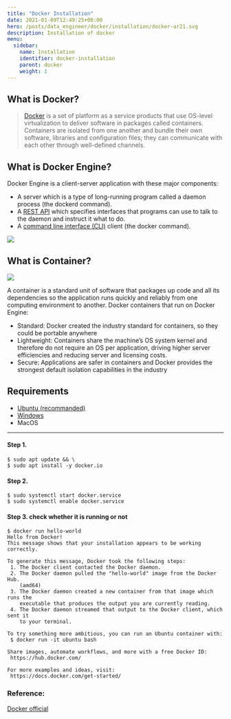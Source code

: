 ```yaml
---
title: "Docker Installation"
date: 2021-01-09T12:49:25+08:00
hero: /posts/data_engineer/docker/installation/docker-ar21.svg
description: Installation of docker
menu:
  sidebar:
    name: Installation
    identifier: docker-installation
    parent: docker
    weight: 1
---
```


## What is Docker?

> [Docker](https://www.docker.com/) is a set of platform as a service products that use OS-level virtualization to deliver software in packages called containers. Containers are isolated from one another and bundle their own software, libraries and configuration files; they can communicate with each other through well-defined channels.

## What is Docker Engine?

Docker Engine is a client-server application with these major components:

- A server which is a type of long-running program called a daemon process (the dockerd command).
- A [REST API](https://en.wikipedia.org/wiki/Overview_of_RESTful_API_Description_Languages) which specifies interfaces that programs can use to talk to the daemon and instruct it what to do.
- A [command line interface (CLI)](https://en.wikipedia.org/wiki/Command-line_interface) client (the docker command).
  
![](https://docs.docker.com/engine/images/engine-components-flow.png)

## What is Container?

![](https://www.docker.com/sites/default/files/d8/styles/large/public/2018-11/container-what-is-container.png)

A container is a standard unit of software that packages up code and all its dependencies so the application runs quickly and reliably from one computing environment to another. 
Docker containers that run on Docker Engine:

- Standard: Docker created the industry standard for containers, so they could be portable anywhere
- Lightweight: Containers share the machine’s OS system kernel and therefore do not require an OS per application, driving higher server efficiencies and reducing server and licensing costs.
- Secure: Applications are safer in containers and Docker provides the strongest default isolation capabilities in the industry


## Requirements
- [Ubuntu (recommanded)](https://ubuntu.com/)
- [Windows](https://www.microsoft.com/en-us/windows)
- MacOS

---

#### Step 1.
```shell
$ sudo apt update && \
$ sudo apt install -y docker.io
```
#### Step 2.
```shell
$ sudo systemctl start docker.service
$ sudo systemctl enable docker.service
```
#### Step 3. check whether it is running or not
```shell
$ docker run hello-world
Hello from Docker!
This message shows that your installation appears to be working correctly.

To generate this message, Docker took the following steps:
 1. The Docker client contacted the Docker daemon.
 2. The Docker daemon pulled the "hello-world" image from the Docker Hub.
    (amd64)
 3. The Docker daemon created a new container from that image which runs the
    executable that produces the output you are currently reading.
 4. The Docker daemon streamed that output to the Docker client, which sent it
    to your terminal.

To try something more ambitious, you can run an Ubuntu container with:
 $ docker run -it ubuntu bash

Share images, automate workflows, and more with a free Docker ID:
 https://hub.docker.com/

For more examples and ideas, visit:
 https://docs.docker.com/get-started/
```

### Reference:
[Docker official](https://www.docker.com/)



